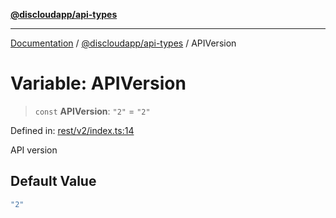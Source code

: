 [**@discloudapp/api-types**](../README.md)

***

[Documentation](../../../packages.md) / [@discloudapp/api-types](../README.md) / APIVersion

# Variable: APIVersion

> `const` **APIVersion**: `"2"` = `"2"`

Defined in: [rest/v2/index.ts:14](https://github.com/discloud/discloud.app/blob/1458affc9a022eb2fc5fe37e7b3b002130b2fdad/packages/api-types/rest/v2/index.ts#L14)

API version

## Default Value

```ts
"2"
```

